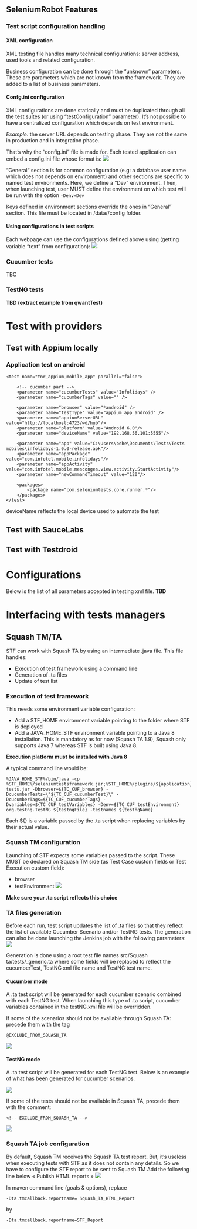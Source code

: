 ## SeleniumRobot Features ##
### Test script configuration handling ###
#### XML configuration ####
XML testing file handles many technical configurations: server address, used tools and related configuration.
 
Business configuration can be done through the “unknown” parameters. These are parameters which are not known from the framework. They are added to a list of business parameters.

#### Confg.ini configuration ####
XML configurations are done statically and must be duplicated through all the test suites (or using “testConfiguration” parameter). It’s not possible to have a centralized configuration which depends on test environment.

*Example:* the server URL depends on testing phase. They are not the same in production and in integration phase.

That’s why the “config.ini” file is made for. Each tested application can embed a config.ini file whose format is: 
![](images/config_ini_example.png)
 
“General“ section is for common configuration (e.g: a database user name which does not depends on environment) and other sections are specific to named test environments. Here, we define a “Dev” environment. Then, when launching test, user MUST define the environment on which test will be run with the option `-Denv=Dev`

Keys defined in environment sections override the ones in “General” section.
This file must be located in <application root>/data/<application name>/config folder.

#### Using configurations in test scripts ####
Each webpage can use the configurations defined above using (getting variable “text” from configuration):
![](images/get_param_example.png)
 
### Cucumber tests ###
TBC

### TestNG tests ###
**TBD (extract example from qwantTest)**

# Test with providers #
## Test with Appium locally ##
### Application test on android ###

    <test name="tnr_appium_mobile_app" parallel="false">
    
    	<!-- cucumber part -->
    	<parameter name="cucumberTests" value="Infolidays" />
    	<parameter name="cucumberTags" value="" />
    	
    	<parameter name="browser" value="*android" />
    	<parameter name="testType" value="appium_app_android" />
    	<parameter name="appiumServerURL" value="http://localhost:4723/wd/hub"/>
    	<parameter name="platform" value="Android 6.0"/>
    	<parameter name="deviceName" value="192.168.56.101:5555"/>
    
    	<parameter name="app" value="C:\Users\behe\Documents\Tests\Tests mobiles\infolidays-1.0.0-release.apk"/>
    	<parameter name="appPackage" value="com.infotel.mobile.infolidays"/>
    	<parameter name="appActivity" value="com.infotel.mobile.mesconges.view.activity.StartActivity"/>
    	<parameter name="newCommandTimeout" value="120"/>
    
    	<packages>
    		<package name="com.seleniumtests.core.runner.*"/>
    	</packages>
    </test>


deviceName reflects the local device used to automate the test

## Test with SauceLabs ##

## Test with Testdroid ##

# Configurations #
Below is the list of all parameters accepted in testing xml file.
**TBD**

# Interfacing with tests managers #
## Squash TM/TA ##
STF can work with Squash TA by using an intermediate .java file. This file handles:

- Execution of test framework using a command line
- Generation of .ta files
- Update of test list

### Execution of test framework ###
This needs some environment variable configuration:
- Add a STF_HOME environment variable pointing to the folder where STF is deployed
- Add a JAVA_HOME_STF environment variable pointing to a Java 8 installation. This is mandatory as for now (Squash TA 1.9), Squash only supports Java 7 whereas STF is built using Java 8.

**Execution platform must be installed with Java 8**

A typical command line would be:


    %JAVA_HOME_STF%/bin/java -cp %STF_HOME%/seleniumtestsframework.jar;%STF_HOME%/plugins/${application}-tests.jar -Dbrowser=${TC_CUF_browser} -DcucumberTests=\"${TC_CUF_cucumberTest}\" -DcucumberTags=${TC_CUF_cucumberTags} -Dvariables=${TC_CUF_testVariables} -Denv=${TC_CUF_testEnvironment} org.testng.TestNG ${testngFile} -testnames ${testngName}
Each ${} is a variable passed by the .ta script when replacing variables by their actual value.
### Squash TM configuration ###
Launching of STF expects some variables passed to the script. These MUST be declared on Squash TM side (as Test Case custom fields or Test Execution custom field):

- browser
- testEnvironment
![](images/squash_tm_cuf.png)

**Make sure your .ta script reflects this choice**
 
### TA files generation ###
Before each run, test script updates the list of .ta files so that they reflect the list of available Cucumber Scenario and/or TestNG tests. The generation can also be done launching the Jenkins job with the following parameters:
![](images/squash_ta_run.png)
 
Generation is done using a root test file names src/Squash ta/tests/<application>_generic.ta where some fields will be replaced to reflect the cucumberTest, TestNG xml file name and TestNG test name.

#### Cucumber mode ####
A .ta test script will be generated for each cucumber scenario combined with each TestNG test. When launching this type of .ta script, cucumber variables contained in the testNG.xml file will be overridden.

If some of the scenarios should not be available through Squash TA: precede them with the tag 


    @EXCLUDE_FROM_SQUASH_TA

![](images/excluded_scenario.png)
 
#### TestNG mode ####
A .ta test script will be generated for each TestNG test.
Below is an example of what has been generated for cucumber scenarios.

![](images/squashtm_select_test.png)
 
If some of the tests should not be available in Squash TA, precede them with the comment: 

    <!-- EXCLUDE_FROM_SQUASH_TA -->
![](images/exclude_testng.png)
 
### Squash TA job configuration ###
By default, Squash TM receives the Squash TA test report. But, it’s useless when executing tests with STF as it does not contain any details. So we have to configure the STF report to be sent to Squash TM
Add the following line below « Publish HTML reports »
![](images/squash_ta_config.png)
 
In maven command line (goals & options), replace

    -Dta.tmcallback.reportname= Squash_TA_HTML_Report
by

    -Dta.tmcallback.reportname=STF_Report

